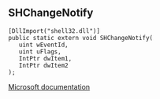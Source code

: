 ## SHChangeNotify

```
[DllImport("shell32.dll")]
public static extern void SHChangeNotify(
   uint wEventId,
   uint uFlags,
   IntPtr dwItem1,
   IntPtr dwItem2
);
```

[Microsoft documentation](https://docs.microsoft.com/en-us/windows/win32/api/shlobj_core/nf-shlobj_core-shchangenotify)
